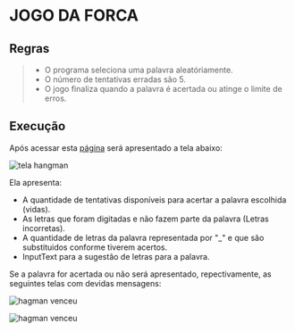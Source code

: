 # **JOGO DA FORCA**

## **Regras**

> - O programa seleciona uma palavra aleatóriamente.
> - O número de tentativas erradas são 5.
> - O jogo finaliza quando a palavra é acertada ou atinge o limite de erros.

## **Execução**

Após acessar esta [página](https://forca.netlify.app/) será apresentado a tela abaixo:

![tela hangman](https://github.com/elveson/image/blob/main/hangman1.png)

Ela apresenta:
- A quantidade de tentativas disponíveis para acertar a palavra escolhida (vidas).
- As letras que foram digitadas e não fazem parte da palavra (Letras incorretas).
- A quantidade de letras da palavra representada por "_" e que são substituidos conforme tiverem acertos.
- InputText para a sugestão de letras para a palavra.

Se a palavra for acertada ou não será apresentado, repectivamente, as seguintes telas com devidas mensagens:

![hagman venceu](https://github.com/elveson/image/blob/main/hangman2.png)

![hagman venceu](https://github.com/elveson/image/blob/main/hangman3.png)

